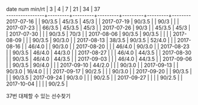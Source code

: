 date num min/rt |    3    |    4    |    7    |    21   |    34   |   37  
----------------+---------+---------+---------+---------+---------+--------
2017-07-16      |         |  90/3.5 |  45/3.5 |  45/3   |         |
2017-07-19      |  90/3.5 |         |  90/3   |         |         |
2017-07-23      |         |  66/3.5 |  45/3.5 |  45/3   |         |
2017-07-26      |  90/3   |         |  45/3.5 |  45/3   |         |
2017-07-30      |         |         |  90/3.5 |  70/3   |         |
2017-08-06      |  90/3.5 |  90/3.5 |         |         |         |
2017-08-09      |         |         |  90/3.5 |  90/3.0 |         |
2017-08-13      |  38/3.5 |  90/3.5 |  52/4.0 |         |         |
2017-08-16      |         |  46/4.0 |         |  90/3.0 |         |
2017-08-20      |         |         |  46/4.0 |  90/3.0 |         |
2017-08-23      |         |  90/3.5 |  46/4.0 |  44/3.0 |         |
2017-08-27      |         |         |  46/4.0 |  44/3.5 |         |
2017-08-30      |         |  90/3.5 |  46/4.0 |  44/3.5 |         |
2017-09-03      |         |         |  46/4.0 |  44/3.5 |         |
2017-09-06      |         |  90/3.5 |  90/4.0 |         |         |
2017-09-10      |  44/2.0 |         |         |  90/3.0 |         |
2017-09-13      |         |  90/3.0 |  16/4.0 |         |         |
2017-09-17      |  90/2.5 |         |         |  90/3.0 |         |
2017-09-20      |         |  90/3.5 |         |         |  90/3.5 |
2017-09-24      |  90/3.0 |         |         |  90/2.5 |         |
2017-09-27      |         |         |         |  90/2.5 |         |
2017-10-04      |         |         |         |  90/2.5 |        

37번 대체할 수 있는 선수찾기
